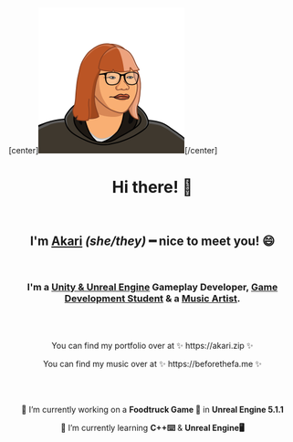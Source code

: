 [center]<img height="256" width="256" src="akaLogo.png"/>[/center]

<h1 align="center">Hi there! 👋</h1><br>
<h2 align="center">I'm <u>Akari</u> <i>(she/they)</i> ━ nice to meet you! 😄</h2><br>
<h3 align="center">I'm a <u>Unity & Unreal Engine</u> Gameplay Developer, <u>Game Development Student</u> & a <u>Music Artist</u>.</h3><br><br>


<p align="center">You can find my portfolio over at ✨ https://akari.zip ✨</p>  
<p align="center">You can find my music over at ✨ https://beforethefa.me ✨</p><br><br>  


<p align="center">🔭 I’m currently working on a <b>Foodtruck Game 🚚</b> in <b>Unreal Engine 5.1.1</b></p>  
<p align="center">🌱 I’m currently learning <b>C++⌨️</b> & <b>Unreal Engine🖥️</b></p>  